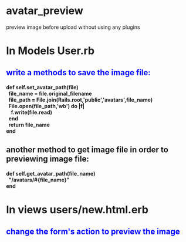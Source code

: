 
# avatar_preview
preview image before upload without using any plugins

<h1>In Models User.rb</h1>
<h2 style="color:blue">write a methods to save the image file:</h2> 
<h4>
   def self.set_avatar_path(file)<br>
    &nbsp;&nbsp;file_name = file.original_filename<br>
    &nbsp;&nbsp;file_path = File.join(Rails.root,'public','avatars',file_name)<br>
    &nbsp;&nbsp;File.open(file_path,'wb') do |f|<br>
      &nbsp;&nbsp;&nbsp;&nbsp;f.write(file.read)<br>
    &nbsp;&nbsp;end<br>
    &nbsp;&nbsp;return file_name<br>
  end<br>
</h4>
<h2>another method to get image file in order to previewing image file:</h2> 
<h4>
  def self.get_avatar_path(file_name)<br>
     &nbsp;&nbsp;"/avatars/#{file_name}"<br>
  end<br>
</h4>
<h1>In views users/new.html.erb</h1>
 <h2 style="color:blue">change the form's action to preview the image</h2>
 <h4><script><br>
    &nbsp;&nbsp;$(function () {<br>
       &nbsp;&nbsp;&nbsp;&nbsp;$('#image').on('change',function () {<br>
           &nbsp;&nbsp;&nbsp;&nbsp;&nbsp;&nbsp;var original_action = this.form.action;<br>
            &nbsp;&nbsp;&nbsp;&nbsp;&nbsp;&nbsp;this.form.target = "avatar_preview";<br>
            &nbsp;&nbsp;&nbsp;&nbsp;&nbsp;&nbsp;this.form.action = "/users/avatar_preview";<br>
            &nbsp;&nbsp;&nbsp;&nbsp;&nbsp;&nbsp;this.form.submit();<br>
            &nbsp;&nbsp;&nbsp;&nbsp;&nbsp;&nbsp;this.form.action = original_action;<br>
            &nbsp;&nbsp;&nbsp;&nbsp;&nbsp;&nbsp;this.form.target = 'self';<br>
       &nbsp;&nbsp;&nbsp;&nbsp;})<br>
   &nbsp;&nbsp;})<br>
</script><br>
</h4>
